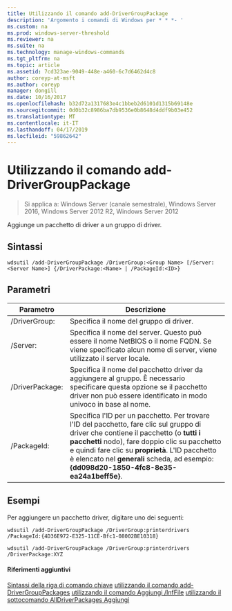 ```yaml
---
title: Utilizzando il comando add-DriverGroupPackage
description: 'Argomento i comandi di Windows per * * *- '
ms.custom: na
ms.prod: windows-server-threshold
ms.reviewer: na
ms.suite: na
ms.technology: manage-windows-commands
ms.tgt_pltfrm: na
ms.topic: article
ms.assetid: 7cd323ae-9049-448e-a460-6c7d6462d4c8
author: coreyp-at-msft
ms.author: coreyp
manager: dongill
ms.date: 10/16/2017
ms.openlocfilehash: b32d72a1317683e4c1bbeb2d6101d1315b69148e
ms.sourcegitcommit: 0d0b32c8986ba7db9536e0b8648d4ddf9b03e452
ms.translationtype: MT
ms.contentlocale: it-IT
ms.lasthandoff: 04/17/2019
ms.locfileid: "59862642"
---
```

# <a name="using-the-add-drivergrouppackage-command"></a>Utilizzando il comando add-DriverGroupPackage

>Si applica a: Windows Server (canale semestrale), Windows Server 2016, Windows Server 2012 R2, Windows Server 2012

Aggiunge un pacchetto di driver a un gruppo di driver.
## <a name="syntax"></a>Sintassi
```
wdsutil /add-DriverGroupPackage /DriverGroup:<Group Name> [/Server:<Server Name>] {/DriverPackage:<Name> | /PackageId:<ID>}
```
## <a name="parameters"></a>Parametri
|Parametro|Descrizione|
|-------|--------|
|/DriverGroup:<Group Name>|Specifica il nome del gruppo di driver.|
|/Server:<Server name>|Specifica il nome del server. Questo può essere il nome NetBIOS o il nome FQDN. Se viene specificato alcun nome di server, viene utilizzato il server locale.|
|/DriverPackage:<Name>|Specifica il nome del pacchetto driver da aggiungere al gruppo. È necessario specificare questa opzione se il pacchetto driver non può essere identificato in modo univoco in base al nome.|
|/PackageId:<ID>|Specifica l'ID per un pacchetto. Per trovare l'ID del pacchetto, fare clic sul gruppo di driver che contiene il pacchetto (o **tutti i pacchetti** nodo), fare doppio clic su pacchetto e quindi fare clic su **proprietà**. L'ID pacchetto è elencato nel **generali** scheda, ad esempio: **{dd098d20-1850-4fc8-8e35-ea24a1beff5e}**.|
## <a name="BKMK_examples"></a>Esempi
Per aggiungere un pacchetto driver, digitare uno dei seguenti:
```
wdsutil /add-DriverGroupPackage /DriverGroup:printerdrivers /PackageId:{4D36E972-E325-11CE-Bfc1-08002BE10318}
```
```
wdsutil /add-DriverGroupPackage /DriverGroup:printerdrivers /DriverPackage:XYZ
```
#### <a name="additional-references"></a>Riferimenti aggiuntivi
[Sintassi della riga di comando chiave](command-line-syntax-key.md)
[utilizzando il comando add-DriverGroupPackages](using-the-add-drivergrouppackages-command.md)
[utilizzando il comando Aggiungi /InfFile](using-the-add-driverpackage-command.md)
[utilizzando il sottocomando AllDriverPackages Aggiungi](using-the-add-alldriverpackages-subcommand.md)
